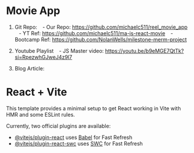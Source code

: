 # Movie App
  1. Git Repo: 
  &ensp; - Our Repo: https://github.com/michaelc511/reel_movie_app 
  &ensp; - YT Ref: https://github.com/michaelc511/ma-js-react-movie 
  &ensp; - Bootcamp Ref: https://github.com/NolanWells/milestone-merm-project 

  2. Youtube Playlist
  &ensp; - JS Master video: https://youtu.be/b9eMGE7QtTk?si=RpezwhGJweJ4z9l7

  3. Blog Article:
 
# React + Vite

This template provides a minimal setup to get React working in Vite with HMR and some ESLint rules.

Currently, two official plugins are available:

- [@vitejs/plugin-react](https://github.com/vitejs/vite-plugin-react/blob/main/packages/plugin-react/README.md) uses [Babel](https://babeljs.io/) for Fast Refresh
- [@vitejs/plugin-react-swc](https://github.com/vitejs/vite-plugin-react-swc) uses [SWC](https://swc.rs/) for Fast Refresh
